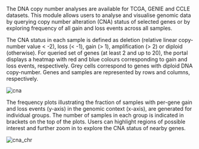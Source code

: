 The DNA copy number analyses are available for TCGA, GENIE and CCLE datasets. This module allows users to analyse and visualise genomic data by querying copy number alteration (CNA) status of selected genes or by exploring frequency of all gain and loss events across all samples.

The CNA status in each sample is defined as deletion (relative linear copy-number value < -2), loss (< -1), gain (> 1), amplification (> 2) or diploid (otherwise). For queried set of genes (at least 2 and up to 20), the portal displays a heatmap with red and blue colours corresponding to gain and loss events, respectively. Grey cells correspond to genes with diploid DNA copy-number. Genes and samples are represented by rows and columns, respectively.

![cna](https://github.research.its.qmul.ac.uk/hfx320/PED_Analytics/blob/master/images/doc/cna.png)

The frequency plots illustrating the fraction of samples with per-gene gain and loss events (y-axis) in the genomic context (x-axis), are generated for individual groups. The number of samples in each group is indicated in brackets on the top of the plots. Users can highlight regions of possible interest and further zoom in to explore the CNA status of nearby genes.

![cna_chr](https://github.research.its.qmul.ac.uk/hfx320/PED_Analytics/blob/master/images/doc/cna_chr.png)
